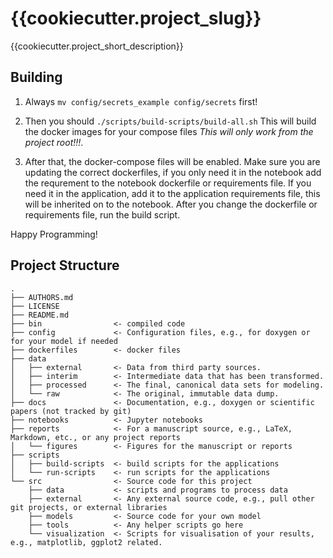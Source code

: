 {{cookiecutter.project_slug}}
==============================

{{cookiecutter.project_short_description}}

Building
--------

1. Always `mv config/secrets_example config/secrets` first!

2. Then you should `./scripts/build-scripts/build-all.sh`  This will build the docker images for your compose files *This will only work from the project root!!!*.

3. After that, the docker-compose files will be enabled.  Make sure you are updating the correct dockerfiles, if you only need it in the notebook add the requrement to the notebook dockerfile or requirements file.  If you need it in the application, add it to the application requirements file, this will be inherited on to the notebook.  After you change  the dockerfile or requirements file, run the build script.

Happy Programming!

Project Structure
-----------------

```
.
├── AUTHORS.md
├── LICENSE
├── README.md
├── bin                <- compiled code
├── config             <- Configuration files, e.g., for doxygen or for your model if needed
├── dockerfiles        <- docker files
├── data
│   ├── external       <- Data from third party sources.
│   ├── interim        <- Intermediate data that has been transformed.
│   ├── processed      <- The final, canonical data sets for modeling.
│   └── raw            <- The original, immutable data dump.
├── docs               <- Documentation, e.g., doxygen or scientific papers (not tracked by git)
├── notebooks          <- Jupyter notebooks
├── reports            <- For a manuscript source, e.g., LaTeX, Markdown, etc., or any project reports
│   └── figures        <- Figures for the manuscript or reports
├── scripts
│   ├── build-scripts  <- build scripts for the applications
│   └── run-scripts    <- run scripts for the applications
└── src                <- Source code for this project
    ├── data           <- scripts and programs to process data
    ├── external       <- Any external source code, e.g., pull other git projects, or external libraries
    ├── models         <- Source code for your own model
    ├── tools          <- Any helper scripts go here
    └── visualization  <- Scripts for visualisation of your results, e.g., matplotlib, ggplot2 related.
```
